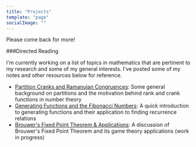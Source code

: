```yaml
---
title: "Projects"
template: "page"
socialImage: ""
---
```


Please come back for more!

###Directed Reading

I'm currently working on a list of topics in mathematics that are pertinent to my research and some of my general interests. I've posted some of my notes and other resources below for reference.

- [Partition Cranks and Ramanujan Congruences](Resources/Partition_Cranks_and_Ramanujan_Congruences.pdf): Some general background on partitions and the motivation behind rank and crank functions in number theory
- [Generating Functions and the Fibonacci Numbers](Resources/Fibonacci_Generating_Functions.pdf): A quick introduction to generating functions and their application to finding recurrence relations
- [Brouwer's Fixed Point Theorem & Applications](Resources/Brouwers_Theorem.pdf): A discussion of Brouwer's Fixed Point Theorem and its game theory applications (work in progress)